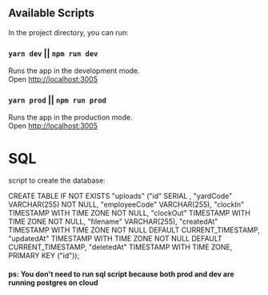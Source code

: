 ## Available Scripts

In the project directory, you can run:

### `yarn dev` || `npm run dev`

Runs the app in the development mode.<br />
Open [http://localhost:3005](http://localhost:3005)

### `yarn prod` || `npm run prod`

Runs the app in the production mode.<br />
Open [http://localhost:3005](http://localhost:3005)

# SQL

script to create the database:

CREATE TABLE IF NOT EXISTS "uploads" ("id" SERIAL , "yardCode" VARCHAR(255) NOT NULL, "employeeCode" VARCHAR(255), "clockIn" TIMESTAMP WITH TIME ZONE NOT NULL, "clockOut" TIMESTAMP WITH TIME ZONE NOT NULL, "filename" VARCHAR(255), "createdAt" TIMESTAMP WITH TIME ZONE NOT NULL DEFAULT CURRENT_TIMESTAMP, "updatedAt" TIMESTAMP WITH TIME ZONE NOT NULL DEFAULT CURRENT_TIMESTAMP, "deletedAt" TIMESTAMP WITH TIME ZONE, PRIMARY KEY ("id"));

#### ps: You don't need to run sql script because both prod and dev are running postgres on cloud
